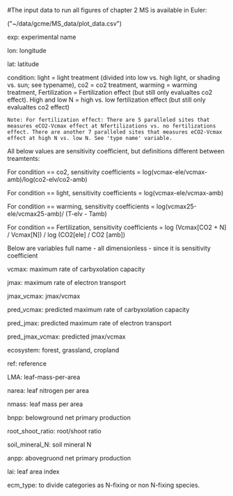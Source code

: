 #The input data to run all figures of chapter 2 MS is available in Euler:

("~/data/gcme/MS_data/plot_data.csv")


exp: experimental name

lon: longitude

lat: latitude

condition: light = light treatment (divided into low vs. high light, or shading vs. sun; see typename), co2 = co2 treatment, warming  = warming treatment, Fertilization = Fertilization effect (but still only evalualtes co2 effect). High and low N = high vs. low fertilization effect (but still only evalualtes co2 effect)

	Note: For fertilization effect: There are 5 paralleled sites that measures eCO2-Vcmax effect at Nfertilizations vs. no fertilizations effect. There are another 7 paralleled sites that measures eCO2-Vcmax effect at high N vs. low N. See 'type name' variable.



All below values are sensitivity coefficient, but definitions different between treamtents: 

For condition == co2, sensitivity coefficients = log(vcmax-ele/vcmax-amb)/log(co2-elv/co2-amb)

For condition == light, sensitivity coefficients = log(vcmax-ele/vcmax-amb)

For condition == warming, sensitivity coefficients = log(vcmax25-ele/vcmax25-amb)/ (T-elv - Tamb)

For condition == Fertilization, sensitivity coefficients = log (Vcmax[CO2 + N] / Vcmax[N]) / log (CO2[ele] / CO2 [amb]) 

Below are variables full name - all dimensionless - since it is sensitivity coefficient

vcmax: maximum rate of carbyxolation capacity

jmax: maximum rate of electron transport

jmax_vcmax: jmax/vcmax

pred_vcmax: predicted maximum rate of carbyxolation capacity

pred_jmax: predicted maximum rate of electron transport
 
pred_jmax_vcmax: predicted jmax/vcmax

ecosystem: forest, grassland, cropland

ref: reference

LMA: leaf-mass-per-area

narea: leaf nitrogen per area

nmass: leaf mass per area

bnpp: belowground net primary production

root_shoot_ratio: root/shoot ratio

soil_mineral_N: soil mineral N

anpp: abovegruond net primary production

lai: leaf area index

ecm_type: to divide categories as N-fixing or non N-fixing species.